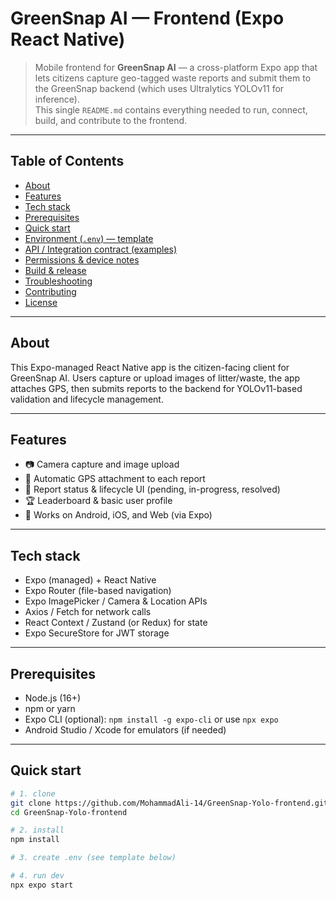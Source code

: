 # GreenSnap AI — Frontend (Expo React Native)

> Mobile frontend for **GreenSnap AI** — a cross-platform Expo app that lets citizens capture geo-tagged waste reports and submit them to the GreenSnap backend (which uses Ultralytics YOLOv11 for inference).  
> This single `README.md` contains everything needed to run, connect, build, and contribute to the frontend.

---

## Table of Contents

- [About](#about)  
- [Features](#features)  
- [Tech stack](#tech-stack)  
- [Prerequisites](#prerequisites)  
- [Quick start](#quick-start)  
- [Environment (`.env`) — template](#environment-env---template)  
- [API / Integration contract (examples)](#api--integration-contract-examples)  
- [Permissions & device notes](#permissions--device-notes)  
- [Build & release](#build--release)  
- [Troubleshooting](#troubleshooting)  
- [Contributing](#contributing)  
- [License](#license)

---

## About

This Expo-managed React Native app is the citizen-facing client for GreenSnap AI. Users capture or upload images of litter/waste, the app attaches GPS, then submits reports to the backend for YOLOv11-based validation and lifecycle management.

---

## Features

- 📷 Camera capture and image upload  
- 📍 Automatic GPS attachment to each report  
- 🔔 Report status & lifecycle UI (pending, in-progress, resolved)  
- 🏆 Leaderboard & basic user profile  
- 📱 Works on Android, iOS, and Web (via Expo)

---

## Tech stack

- Expo (managed) + React Native  
- Expo Router (file-based navigation)  
- Expo ImagePicker / Camera & Location APIs  
- Axios / Fetch for network calls  
- React Context / Zustand (or Redux) for state  
- Expo SecureStore for JWT storage

---

## Prerequisites

- Node.js (16+)  
- npm or yarn  
- Expo CLI (optional): `npm install -g expo-cli` or use `npx expo`  
- Android Studio / Xcode for emulators (if needed)

---

## Quick start

```bash
# 1. clone
git clone https://github.com/MohammadAli-14/GreenSnap-Yolo-frontend.git
cd GreenSnap-Yolo-frontend

# 2. install
npm install

# 3. create .env (see template below)

# 4. run dev
npx expo start
